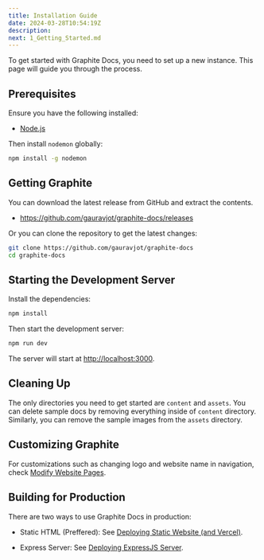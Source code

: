```yaml
---
title: Installation Guide
date: 2024-03-28T10:54:19Z
description:
next: 1_Getting_Started.md
---
```


To get started with Graphite Docs, you need to set up a new instance. This page will guide you through the process.

## Prerequisites

Ensure you have the following installed:

- [Node.js](https://nodejs.org/en/download/)

Then install `nodemon` globally:

```bash
npm install -g nodemon
```

## Getting Graphite

You can download the latest release from GitHub and extract the contents.

- <https://github.com/gauravjot/graphite-docs/releases>

Or you can clone the repository to get the latest changes:

```bash
git clone https://github.com/gauravjot/graphite-docs
cd graphite-docs
```

## Starting the Development Server

Install the dependencies:

```bash
npm install
```

Then start the development server:

```bash
npm run dev
```

The server will start at <http://localhost:3000>.

## Cleaning Up

The only directories you need to get started are `content` and `assets`. You can delete sample docs by removing everything inside of `content` directory. Similarly, you can remove the sample images from the `assets` directory.

## Customizing Graphite

For customizations such as changing logo and website name in navigation, check [Modify Website Pages](5_Customization/1_Modify_Pages.html).

## Building for Production

There are two ways to use Graphite Docs in production:

- Static HTML (Preffered): See [Deploying Static Website (and Vercel)](3_Deploying_Graphite/1_Deploying_Static.html).

- Express Server: See [Deploying ExpressJS Server](3_Deploying_Graphite/2_Deploying_ExpressJS.html).
